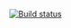 [![Build status](https://ci.appveyor.com/api/projects/status/jnud5sgqvb290tji?svg=true)](https://ci.appveyor.com/project/Vito-jj/homework2-3-task-1)
